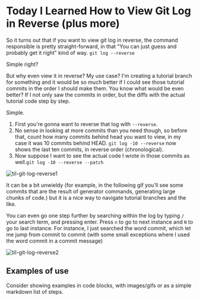 # Today I Learned How to View Git Log in Reverse (plus more)

So it turns out that if you want to view git log in reverse, the command responsible is pretty straight-forward, in that "You 
can just guess and probably get it right" kind of way. `git log --reverse`

Simple right? 

But why even view it in reverse? My use case? I'm creating a tutorial branch for something and it would be so much better if I could see those tutorial commits in the order I should make them. You know what would be even better? If I not only saw the commits in order, but the diffs with the actual tutorial code step by step. 

Simple.

1. First you're gonna want to reverse that log with `--reverse`.
1. No sense in looking at more commits than you need though, so before that, count how many commits behind head you want to view, in my case it was 10 commits behind HEAD. `git log -10 --reverse` now shows the last ten commits, in reverse order (chronological).
1. Now suppose I want to see the actual code I wrote in those commits as well.`git log -10 --reverse --patch`

![til-git-log-reverse1](https://cloud.githubusercontent.com/assets/16841950/26646835/2d248616-460b-11e7-84b9-2f5999e1f783.gif)

It can be a bit unwieldy (for example, in the following gif you'll see some commits that are the result of generator commands, generating large chunks of code.) but it is a nice way to navigate tutorial branches and the like.

You can even go one step further by searching within the log by typing `/` your search term, and pressing enter. Press `n` to go to next instance and `N` to go to last instance. For instance, I just searched the word commit, which let me jump from commit to commit (with some small exceptions where I used the word commit in a commit message)

![til-git-log-reverse2](https://cloud.githubusercontent.com/assets/16841950/26650733/608c1fe8-4618-11e7-8f17-62924fe09d60.gif)

## Examples of use

Consider showing examples in code blocks, with images/gifs or as a simple markdown list of steps.


